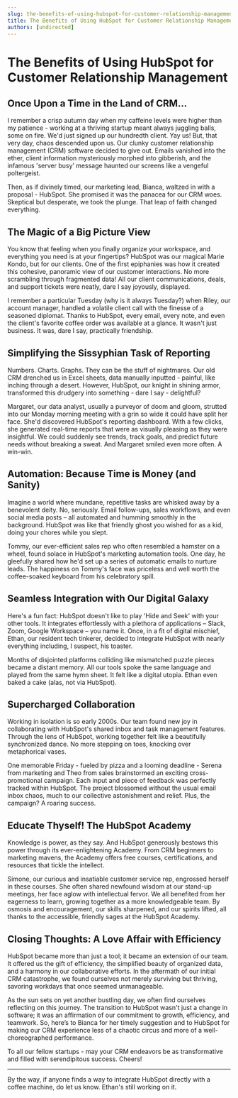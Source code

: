```yaml
---
slug: the-benefits-of-using-hubspot-for-customer-relationship-management
title: The Benefits of Using HubSpot for Customer Relationship Management
authors: [undirected]
---
```


# The Benefits of Using HubSpot for Customer Relationship Management

## Once Upon a Time in the Land of CRM...

I remember a crisp autumn day when my caffeine levels were higher than my patience - working at a thriving startup meant always juggling balls, some on fire. We'd just signed up our hundredth client. Yay us! But, that very day, chaos descended upon us. Our clunky customer relationship management (CRM) software decided to give out. Emails vanished into the ether, client information mysteriously morphed into gibberish, and the infamous 'server busy’ message haunted our screens like a vengeful poltergeist. 

Then, as if divinely timed, our marketing lead, Bianca, waltzed in with a proposal - HubSpot. She promised it was the panacea for our CRM woes. Skeptical but desperate, we took the plunge. That leap of faith changed everything.

## The Magic of a Big Picture View

You know that feeling when you finally organize your workspace, and everything you need is at your fingertips? HubSpot was our magical Marie Kondo, but for our clients. One of the first epiphanies was how it created this cohesive, panoramic view of our customer interactions. No more scrambling through fragmented data! All our client communications, deals, and support tickets were neatly, dare I say joyously, displayed. 

I remember a particular Tuesday (why is it always Tuesday?) when Riley, our account manager, handled a volatile client call with the finesse of a seasoned diplomat. Thanks to HubSpot, every email, every note, and even the client's favorite coffee order was available at a glance. It wasn't just business. It was, dare I say, practically friendship.

## Simplifying the Sissyphian Task of Reporting

Numbers. Charts. Graphs. They can be the stuff of nightmares. Our old CRM drenched us in Excel sheets, data manually inputted - painful, like inching through a desert. However, HubSpot, our knight in shining armor, transformed this drudgery into something - dare I say - delightful?

Margaret, our data analyst, usually a purveyor of doom and gloom, strutted into our Monday morning meeting with a grin so wide it could have split her face. She'd discovered HubSpot's reporting dashboard. With a few clicks, she generated real-time reports that were as visually pleasing as they were insightful. We could suddenly see trends, track goals, and predict future needs without breaking a sweat. And Margaret smiled even more often. A win-win.

## Automation: Because Time is Money (and Sanity)

Imagine a world where mundane, repetitive tasks are whisked away by a benevolent deity. No, seriously. Email follow-ups, sales workflows, and even social media posts – all automated and humming smoothly in the background. HubSpot was like that friendly ghost you wished for as a kid, doing your chores while you slept.

Tommy, our ever-efficient sales rep who often resembled a hamster on a wheel, found solace in HubSpot's marketing automation tools. One day, he gleefully shared how he'd set up a series of automatic emails to nurture leads. The happiness on Tommy's face was priceless and well worth the coffee-soaked keyboard from his celebratory spill.

## Seamless Integration with Our Digital Galaxy

Here's a fun fact: HubSpot doesn't like to play 'Hide and Seek' with your other tools. It integrates effortlessly with a plethora of applications – Slack, Zoom, Google Workspace – you name it. Once, in a fit of digital mischief, Ethan, our resident tech tinkerer, decided to integrate HubSpot with nearly everything including, I suspect, his toaster.

Months of disjointed platforms colliding like mismatched puzzle pieces became a distant memory. All our tools spoke the same language and played from the same hymn sheet. It felt like a digital utopia. Ethan even baked a cake (alas, not via HubSpot).

## Supercharged Collaboration

Working in isolation is so early 2000s. Our team found new joy in collaborating with HubSpot's shared inbox and task management features. Through the lens of HubSpot, working together felt like a beautifully synchronized dance. No more stepping on toes, knocking over metaphorical vases.

One memorable Friday - fueled by pizza and a looming deadline - Serena from marketing and Theo from sales brainstormed an exciting cross-promotional campaign. Each input and piece of feedback was perfectly tracked within HubSpot. The project blossomed without the usual email inbox chaos, much to our collective astonishment and relief. Plus, the campaign? A roaring success.

## Educate Thyself! The HubSpot Academy

Knowledge is power, as they say. And HubSpot generously bestows this power through its ever-enlightening Academy. From CRM beginners to marketing mavens, the Academy offers free courses, certifications, and resources that tickle the intellect.

Simone, our curious and insatiable customer service rep, engrossed herself in these courses. She often shared newfound wisdom at our stand-up meetings, her face aglow with intellectual fervor. We all benefited from her eagerness to learn, growing together as a more knowledgeable team. By osmosis and encouragement, our skills sharpened, and our spirits lifted, all thanks to the accessible, friendly sages at the HubSpot Academy.

## Closing Thoughts: A Love Affair with Efficiency

HubSpot became more than just a tool; it became an extension of our team. It offered us the gift of efficiency, the simplified beauty of organized data, and a harmony in our collaborative efforts. In the aftermath of our initial CRM catastrophe, we found ourselves not merely surviving but thriving, savoring workdays that once seemed unmanageable. 

As the sun sets on yet another bustling day, we often find ourselves reflecting on this journey. The transition to HubSpot wasn't just a change in software; it was an affirmation of our commitment to growth, efficiency, and teamwork. So, here’s to Bianca for her timely suggestion and to HubSpot for making our CRM experience less of a chaotic circus and more of a well-choreographed performance.

To all our fellow startups - may your CRM endeavors be as transformative and filled with serendipitous success. Cheers!

---

By the way, if anyone finds a way to integrate HubSpot directly with a coffee machine, do let us know. Ethan's still working on it.